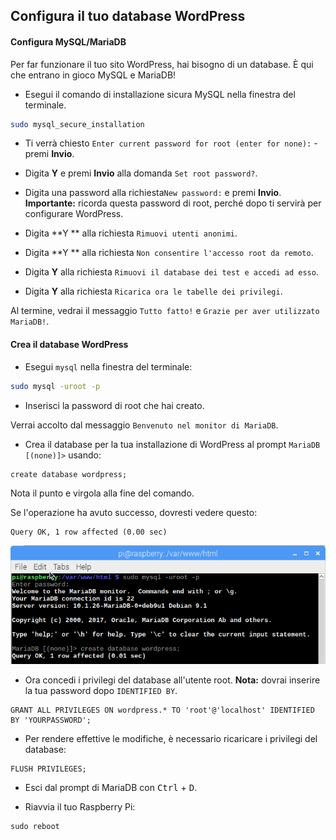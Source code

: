 ## Configura il tuo database WordPress

#### Configura MySQL/MariaDB

Per far funzionare il tuo sito WordPress, hai bisogno di un database. È qui che entrano in gioco MySQL e MariaDB!

+ Esegui il comando di installazione sicura MySQL nella finestra del terminale.

```bash
sudo mysql_secure_installation
```

+ Ti verrà chiesto `Enter current password for root (enter for none):` - premi **Invio**.

+ Digita **Y** e premi **Invio** alla domanda `Set root password?`.

+ Digita una password alla richiesta`New password:` e premi **Invio**. **Importante:** ricorda questa password di root, perché dopo ti servirà per configurare WordPress.

+ Digita **Y ** alla richiesta `Rimuovi utenti anonimi`.

+ Digita **Y ** alla richiesta `Non consentire l'accesso root da remoto`.

+ Digita **Y** alla richiesta `Rimuovi il database dei test e accedi ad esso`.

+ Digita **Y** alla richiesta `Ricarica ora le tabelle dei privilegi`.

Al termine, vedrai il messaggio `Tutto fatto!` e `Grazie per aver utilizzato MariaDB!`.

#### Crea il database WordPress

+ Esegui ` mysql ` nella finestra del terminale:

```bash 
sudo mysql -uroot -p
```

+ Inserisci la password di root che hai creato.

Verrai accolto dal messaggio `Benvenuto nel monitor di MariaDB`.

+ Crea il database per la tua installazione di WordPress al prompt `MariaDB [(none)]>` usando:

```
create database wordpress;
```

  Nota il punto e virgola alla fine del comando.

Se l'operazione ha avuto successo, dovresti vedere questo:

```
Query OK, 1 row affected (0.00 sec)
```

![crea database](images/create-database.png)

+ Ora concedi i privilegi del database all'utente root. **Nota:** dovrai inserire la tua password dopo `IDENTIFIED BY`.

```
GRANT ALL PRIVILEGES ON wordpress.* TO 'root'@'localhost' IDENTIFIED BY 'YOURPASSWORD';
```

+ Per rendere effettive le modifiche, è necessario ricaricare i privilegi del database:

```
FLUSH PRIVILEGES;
```

+ Esci dal prompt di MariaDB con <kbd>Ctrl</kbd> + <kbd>D</kbd>.

+ Riavvia il tuo Raspberry Pi:

```
sudo reboot
```
